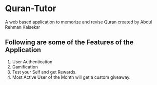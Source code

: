 # Quran-Tutor
A web based application to memorize and revise Quran created by Abdul Rehman Kalsekar

## Following are some of the Features of the Application 
1. User Authentication
2. Gamification
3. Test your Self and get Rewards.
4. Most Active User of the Month will get a custom giveaway.
